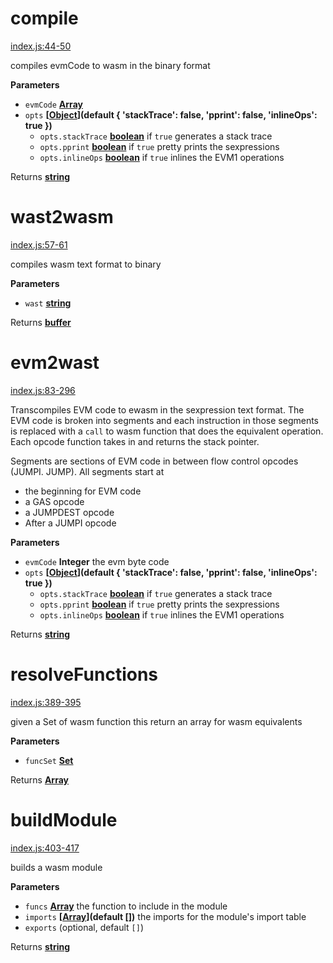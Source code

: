 <!-- Generated by documentation.js. Update this documentation by updating the source code. -->

# compile

[index.js:44-50](https://github.com/ewasm/evm2wasm/blob/393b9ab26b6f88941f62515bb388367fb316d74e/index.js#L44-L50 "Source code on GitHub")

compiles evmCode to wasm in the binary format

**Parameters**

-   `evmCode` **[Array](https://developer.mozilla.org/en-US/docs/Web/JavaScript/Reference/Global_Objects/Array)** 
-   `opts` **\[[Object](https://developer.mozilla.org/en-US/docs/Web/JavaScript/Reference/Global_Objects/Object)](default {
      'stackTrace': false,
      'pprint': false,
      'inlineOps': true
    })** 
    -   `opts.stackTrace` **[boolean](https://developer.mozilla.org/en-US/docs/Web/JavaScript/Reference/Global_Objects/Boolean)** if `true` generates a stack trace
    -   `opts.pprint` **[boolean](https://developer.mozilla.org/en-US/docs/Web/JavaScript/Reference/Global_Objects/Boolean)** if `true` pretty prints the sexpressions
    -   `opts.inlineOps` **[boolean](https://developer.mozilla.org/en-US/docs/Web/JavaScript/Reference/Global_Objects/Boolean)** if `true` inlines the EVM1 operations

Returns **[string](https://developer.mozilla.org/en-US/docs/Web/JavaScript/Reference/Global_Objects/String)** 

# wast2wasm

[index.js:57-61](https://github.com/ewasm/evm2wasm/blob/393b9ab26b6f88941f62515bb388367fb316d74e/index.js#L57-L61 "Source code on GitHub")

compiles wasm text format to binary

**Parameters**

-   `wast` **[string](https://developer.mozilla.org/en-US/docs/Web/JavaScript/Reference/Global_Objects/String)** 

Returns **[buffer](https://nodejs.org/api/buffer.html)** 

# evm2wast

[index.js:83-296](https://github.com/ewasm/evm2wasm/blob/393b9ab26b6f88941f62515bb388367fb316d74e/index.js#L83-L296 "Source code on GitHub")

Transcompiles EVM code to ewasm in the sexpression text format. The EVM code
is broken into segments and each instruction in those segments is replaced
with a `call` to wasm function that does the equivalent operation. Each
opcode function takes in and returns the stack pointer.

Segments are sections of EVM code in between flow control
opcodes (JUMPI. JUMP).
All segments start at

-   the beginning for EVM code
-   a GAS opcode
-   a JUMPDEST opcode
-   After a JUMPI opcode

**Parameters**

-   `evmCode` **Integer** the evm byte code
-   `opts` **\[[Object](https://developer.mozilla.org/en-US/docs/Web/JavaScript/Reference/Global_Objects/Object)](default {
      'stackTrace': false,
      'pprint': false,
      'inlineOps': true
    })** 
    -   `opts.stackTrace` **[boolean](https://developer.mozilla.org/en-US/docs/Web/JavaScript/Reference/Global_Objects/Boolean)** if `true` generates a stack trace
    -   `opts.pprint` **[boolean](https://developer.mozilla.org/en-US/docs/Web/JavaScript/Reference/Global_Objects/Boolean)** if `true` pretty prints the sexpressions
    -   `opts.inlineOps` **[boolean](https://developer.mozilla.org/en-US/docs/Web/JavaScript/Reference/Global_Objects/Boolean)** if `true` inlines the EVM1 operations

Returns **[string](https://developer.mozilla.org/en-US/docs/Web/JavaScript/Reference/Global_Objects/String)** 

# resolveFunctions

[index.js:389-395](https://github.com/ewasm/evm2wasm/blob/393b9ab26b6f88941f62515bb388367fb316d74e/index.js#L389-L395 "Source code on GitHub")

given a Set of wasm function this return an array for wasm equivalents

**Parameters**

-   `funcSet` **[Set](https://developer.mozilla.org/en-US/docs/Web/JavaScript/Reference/Global_Objects/Set)** 

Returns **[Array](https://developer.mozilla.org/en-US/docs/Web/JavaScript/Reference/Global_Objects/Array)** 

# buildModule

[index.js:403-417](https://github.com/ewasm/evm2wasm/blob/393b9ab26b6f88941f62515bb388367fb316d74e/index.js#L403-L417 "Source code on GitHub")

builds a wasm module

**Parameters**

-   `funcs` **[Array](https://developer.mozilla.org/en-US/docs/Web/JavaScript/Reference/Global_Objects/Array)** the function to include in the module
-   `imports` **\[[Array](https://developer.mozilla.org/en-US/docs/Web/JavaScript/Reference/Global_Objects/Array)](default \[])** the imports for the module's import table
-   `exports`   (optional, default `[]`)

Returns **[string](https://developer.mozilla.org/en-US/docs/Web/JavaScript/Reference/Global_Objects/String)** 
